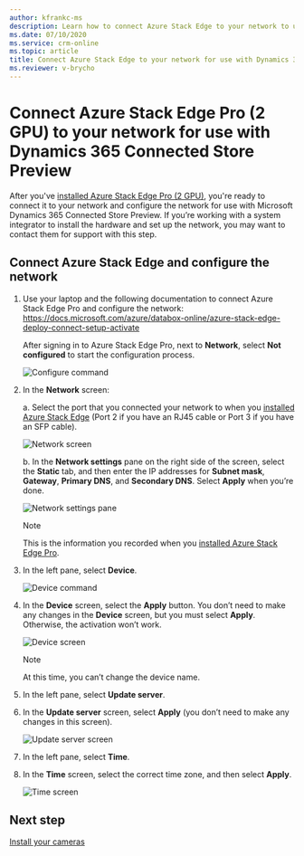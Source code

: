 ```yaml
---
author: kfrankc-ms
description: Learn how to connect Azure Stack Edge to your network to use with Dynamics 365 Connected Store Preview
ms.date: 07/10/2020
ms.service: crm-online
ms.topic: article
title: Connect Azure Stack Edge to your network for use with Dynamics 365 Connected Store Preview
ms.reviewer: v-brycho
---
```


# Connect Azure Stack Edge Pro (2 GPU) to your network for use with Dynamics 365 Connected Store Preview

After you've [installed Azure Stack Edge Pro (2 GPU)](ase-install.md), you're ready to connect it to your network and configure the network for use with Microsoft Dynamics 365 Connected Store Preview. If you’re working with a system integrator to install the hardware and set up the network, you may want to contact them for support with this step. 

## Connect Azure Stack Edge and configure the network

1. Use your laptop and the following documentation to connect Azure Stack Edge Pro and configure the network: https://docs.microsoft.com/azure/databox-online/azure-stack-edge-deploy-connect-setup-activate

    After signing in to Azure Stack Edge Pro, next to **Network**, select **Not configured** to start the configuration process.
    
   ![Configure command](media/ase-configure-network.PNG "Configure command")
 
2. In the **Network** screen:

   a. Select the port that you connected your network to when you [installed Azure Stack Edge](ase-install.md) (Port 2 if you have an RJ45 cable or Port 3 if you have an SFP cable).
    
   ![Network screen](media/ase-network.PNG "Network screen")
 
   b. In the **Network settings** pane on the right side of the screen, select the **Static** tab, and then enter the IP addresses for **Subnet mask**, **Gateway**, **Primary DNS**, and **Secondary DNS**. Select **Apply** when you’re done.

   ![Network settings pane](media/ase-network-settings.PNG "Network settings pane")
 
   > [!NOTE]
   > This is the information you recorded when you [installed Azure Stack Edge Pro](ase-install.md). 
    
3. In the left pane, select **Device**.

   ![Device command](media/ase-device-left-nav.PNG "Device command")
 
4. In the **Device** screen, select the **Apply** button. You don’t need to make any changes in the **Device** screen, but you must select **Apply**. Otherwise, the activation won’t work.

   ![Device screen](media/ase-device.PNG "Device screen")
 
   > [!NOTE]
   > At this time, you can’t change the device name. 

5. In the left pane, select **Update server**.

6. In the **Update server** screen, select **Apply** (you don’t need to make any changes in this screen).

   ![Update server screen](media/ase-update-server.PNG "Update server screen")
 
7. In the left pane, select **Time**.    

8. In the **Time** screen, select the correct time zone, and then select **Apply**. 

    ![Time screen](media/ase-select-time-zone.PNG "Time screen")
   
## Next step

[Install your cameras](install-cameras.md)
